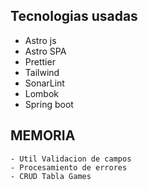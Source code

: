 ## Tecnologias usadas

 - Astro js
 - Astro SPA
 - Prettier
 - Tailwind
 - SonarLint
 - Lombok
 - Spring boot

## MEMORIA
    - Util Validacion de campos
    - Procesamiento de errores
    - CRUD Tabla Games
